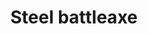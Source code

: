 ---
layout: item
title: Steel battleaxe
item-id: 1365
datatable: true
id: 1365
name: "Steel battleaxe"
monsters:
  - id: 2025
    name: "Greater demon"
    combat_level: 92
    wiki_url: "https://oldschool.runescape.wiki/w/Greater_demon#Level_92"
    drops:
      - quantity: "1"
        noted: false
        rarity: 0.0234375
    image: "https://oldschool.runescape.wiki/images/5/56/Greater_demon.png?f293e"
---